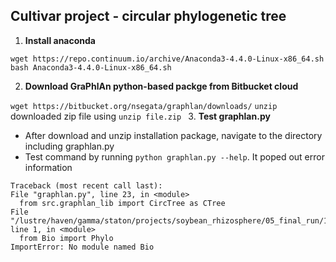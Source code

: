 ## Cultivar project - circular phylogenetic tree

1. **Install anaconda**

```
wget https://repo.continuum.io/archive/Anaconda3-4.4.0-Linux-x86_64.sh
bash Anaconda3-4.4.0-Linux-x86_64.sh
``` 
2. **Download GraPhlAn python-based packge from Bitbucket cloud**

``wget https://bitbucket.org/nsegata/graphlan/downloads/``
``unzip`` downloaded zip file using ``unzip file.zip
``
3. **Test graphlan.py**
  * After download and unzip installation package, navigate to the directory including graphlan.py
  * Test command by running ``python graphlan.py --help``. It poped out error information
  ```
  Traceback (most recent call last):
  File "graphlan.py", line 23, in <module>
    from src.graphlan_lib import CircTree as CTree
  File "/lustre/haven/gamma/staton/projects/soybean_rhizosphere/05_final_run/16S_cultivar_proj/circular_tree/cultivar_circular_tree_2nd/src/graphlan_lib.py", line 1, in <module>
    from Bio import Phylo
ImportError: No module named Bio
  ```
